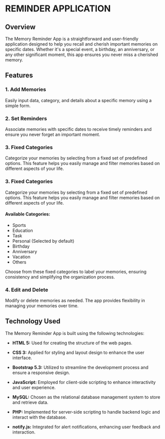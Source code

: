 # REMINDER APPLICATION

## Overview

The Memory Reminder App is a straightforward and user-friendly application designed to help you recall and cherish important memories on specific dates. Whether it's a special event, a birthday, an anniversary, or any other significant moment, this app ensures you never miss a cherished memory.

## Features

### 1. Add Memories

Easily input data, category, and details about a specific memory using a simple form.

### 2. Set Reminders

Associate memories with specific dates to receive timely reminders and ensure you never forget an important moment.

### 3. Fixed Categories

Categorize your memories by selecting from a fixed set of predefined options. This feature helps you easily manage and filter memories based on different aspects of your life.

### 3. Fixed Categories

Categorize your memories by selecting from a fixed set of predefined options. This feature helps you easily manage and filter memories based on different aspects of your life.

#### Available Categories:

- Sports
- Education
- Task
- Personal (Selected by default)
- Birthday
- Anniversary
- Vacation
- Others

Choose from these fixed categories to label your memories, ensuring consistency and simplifying the organization process.

### 4. Edit and Delete

Modify or delete memories as needed. The app provides flexibility in managing your memories over time.


## Technology Used

The Memory Reminder App is built using the following technologies:

- **HTML 5:** Used for creating the structure of the web pages.

- **CSS 3:** Applied for styling and layout design to enhance the user interface.

- **Bootstrap 5.3:** Utilized to streamline the development process and ensure a responsive design.

- **JavaScript:** Employed for client-side scripting to enhance interactivity and user experience.

- **MySQL:** Chosen as the relational database management system to store and retrieve data.

- **PHP:** Implemented for server-side scripting to handle backend logic and interact with the database.

- **notify.js:** Integrated for alert notifications, enhancing user feedback and interaction.





